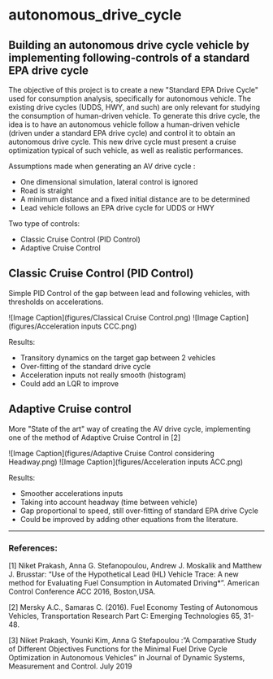 # autonomous_drive_cycle

## Building an autonomous drive cycle vehicle by implementing following-controls of a standard EPA drive cycle

The objective of this project is to create a new "Standard EPA Drive Cycle" used for consumption analysis, specifically for autonomous vehicle.
The existing drive cycles (UDDS, HWY, and such) are only relevant for studying the consumption of human-driven vehicle.
To generate this drive cycle, the idea is to have an autonomous vehicle follow a human-driven vehicle (driven under a standard EPA drive cycle) and 
control it to obtain an autonomous drive cycle. This new drive cycle must present a cruise optimization typical of such vehicle, as well as
realistic  performances.

Assumptions made when generating an AV drive cycle :
- One dimensional simulation, lateral control is ignored
- Road is straight
- A minimum distance and a fixed initial distance are to be determined
- Lead vehicle follows an EPA drive cycle for UDDS or HWY

Two type of controls:
- Classic Cruise Control (PID Control)
- Adaptive Cruise Control

## Classic Cruise Control (PID Control)

Simple PID Control of the gap between lead and following vehicles, with thresholds on accelerations.

![Image Caption](figures/Classical Cruise Control.png)
![Image Caption](figures/Acceleration inputs CCC.png)

Results:
- Transitory dynamics on the target gap between 2 vehicles
- Over-fitting of the standard drive cycle
- Acceleration inputs not really smooth (histogram)
- Could add an LQR to improve 


## Adaptive Cruise control

More "State of the art" way of creating the AV drive cycle, implementing one of the method of Adaptive Cruise Control in [2]


![Image Caption](figures/Adaptive Cruise Control considering Headway.png)
![Image Caption](figures/Acceleration inputs ACC.png)

Results:
- Smoother accelerations inputs
- Taking into account headway (time between vehicle)
- Gap proportional to speed, still over-fitting of standard EPA drive Cycle
- Could be improved by adding other equations from the literature. 

___ 
### References:

[1] Niket Prakash, Anna G. Stefanopoulou, Andrew J. Moskalik and Matthew J. Brusstar: “Use of the Hypothetical Lead (HL) Vehicle
Trace: A new method for Evaluating Fuel Consumption in Automated Driving*”. American Control Conference ACC 2016,
Boston,USA.

[2] Mersky A.C., Samaras C. (2016). Fuel Economy Testing of Autonomous Vehicles, Transportation Research Part C: Emerging
Technologies 65, 31-48.

[3] Niket Prakash, Younki Kim, Anna G Stefapoulou :”A Comparative Study of Different Objectives Functions for the Minimal Fuel
Drive Cycle Optimization in Autonomous Vehicles” in Journal of Dynamic Systems, Measurement and Control. July 2019